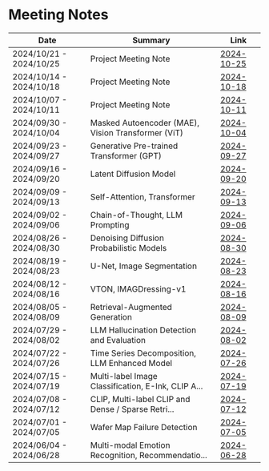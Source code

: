 # Meeting Notes

| Date                    | Summary                                            | Link                                 |
| ----------------------- | -------------------------------------------------- | ------------------------------------ |
| 2024/10/21 - 2024/10/25 | Project Meeting Note                               | [2024-10-25](2024-10/2024-10-25.pdf) |
| 2024/10/14 - 2024/10/18 | Project Meeting Note                               | [2024-10-18](2024-10/2024-10-18.pdf) |
| 2024/10/07 - 2024/10/11 | Project Meeting Note                               | [2024-10-11](2024-10/2024-10-11.pdf) |
| 2024/09/30 - 2024/10/04 | Masked Autoencoder (MAE), Vision Transformer (ViT) | [2024-10-04](2024-10/2024-10-04.pdf) |
| 2024/09/23 - 2024/09/27 | Generative Pre-trained Transformer (GPT)           | [2024-09-27](2024-09/2024-09-27.pdf) |
| 2024/09/16 - 2024/09/20 | Latent Diffusion Model                             | [2024-09-20](2024-09/2024-09-20.pdf) |
| 2024/09/09 - 2024/09/13 | Self-Attention, Transformer                        | [2024-09-13](2024-09/2024-09-13.pdf) |
| 2024/09/02 - 2024/09/06 | Chain-of-Thought, LLM Prompting                    | [2024-09-06](2024-09/2024-09-06.pdf) |
| 2024/08/26 - 2024/08/30 | Denoising Diffusion Probabilistic Models           | [2024-08-30](2024-08/2024-08-30.pdf) |
| 2024/08/19 - 2024/08/23 | U-Net, Image Segmentation                          | [2024-08-23](2024-08/2024-08-23.pdf) |
| 2024/08/12 - 2024/08/16 | VTON, IMAGDressing-v1                              | [2024-08-16](2024-08/2024-08-16.pdf) |
| 2024/08/05 - 2024/08/09 | Retrieval-Augmented Generation                     | [2024-08-09](2024-08/2024-08-09.pdf) |
| 2024/07/29 - 2024/08/02 | LLM Hallucination Detection and Evaluation         | [2024-08-02](2024-08/2024-08-02.pdf) |
| 2024/07/22 - 2024/07/26 | Time Series Decomposition, LLM Enhanced Model      | [2024-07-26](2024-07/2024-07-26.pdf) |
| 2024/07/15 - 2024/07/19 | Multi-label Image Classification, E-Ink, CLIP A... | [2024-07-19](2024-07/2024-07-19.pdf) |
| 2024/07/08 - 2024/07/12 | CLIP, Multi-label CLIP and Dense / Sparse Retri... | [2024-07-12](2024-07/2024-07-12.pdf) |
| 2024/07/01 - 2024/07/05 | Wafer Map Failure Detection                        | [2024-07-05](2024-07/2024-07-05.pdf) |
| 2024/06/04 - 2024/06/28 | Multi-modal Emotion Recognition,  Recommendatio... | [2024-06-28](2024-06/2024-06-28.pdf) |
